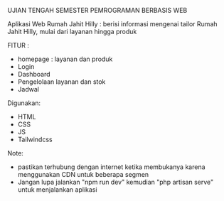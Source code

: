 UJIAN TENGAH SEMESTER PEMROGRAMAN BERBASIS WEB

Aplikasi Web Rumah Jahit Hilly : berisi informasi mengenai tailor Rumah Jahit Hilly, mulai dari layanan hingga produk

FITUR :
- homepage : layanan dan produk
- Login
- Dashboard
- Pengelolaan layanan dan stok
- Jadwal

Digunakan:
- HTML
- CSS
- JS
- Tailwindcss

Note:
- pastikan terhubung dengan internet ketika membukanya karena menggunakan CDN untuk beberapa segmen
- Jangan lupa jalankan "npm run dev" kemudian "php artisan serve" untuk menjalankan aplikasi
